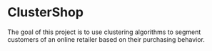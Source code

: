 # ClusterShop
The goal of this project is to use clustering algorithms to segment customers of an online retailer based on their purchasing behavior.

